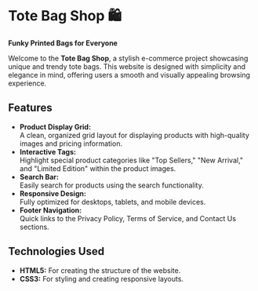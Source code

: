 # Tote Bag Shop 🛍️  
**Funky Printed Bags for Everyone**

Welcome to the **Tote Bag Shop**, a stylish e-commerce project showcasing unique and trendy tote bags. This website is designed with simplicity and elegance in mind, offering users a smooth and visually appealing browsing experience.

## Features  
- **Product Display Grid:**  
  A clean, organized grid layout for displaying products with high-quality images and pricing information.  
- **Interactive Tags:**  
  Highlight special product categories like "Top Sellers," "New Arrival," and "Limited Edition" within the product images.  
- **Search Bar:**  
  Easily search for products using the search functionality.  
- **Responsive Design:**  
  Fully optimized for desktops, tablets, and mobile devices.  
- **Footer Navigation:**  
  Quick links to the Privacy Policy, Terms of Service, and Contact Us sections.

## Technologies Used  
- **HTML5:** For creating the structure of the website.  
- **CSS3:** For styling and creating responsive layouts.  
